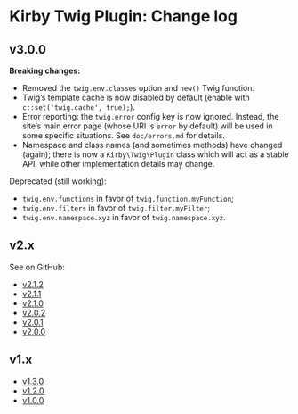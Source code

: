 Kirby Twig Plugin: Change log
=============================

v3.0.0
------

**Breaking changes:**

- Removed the `twig.env.classes` option and `new()` Twig function.
- Twig’s template cache is now disabled by default (enable with `c::set('twig.cache', true);`).
- Error reporting: the `twig.error` config key is now ignored. Instead, the site’s main error page (whose URI is `error` by default) will be used in some specific situations. See `doc/errors.md` for details.
- Namespace and class names (and sometimes methods) have changed (again); there is now a `Kirby\Twig\Plugin` class which will act as a stable API, while other implementation details may change.

Deprecated (still working):

- `twig.env.functions` in favor of `twig.function.myFunction`;
- `twig.env.filters` in favor of `twig.filter.myFilter`;
- `twig.env.namespace.xyz` in favor of `twig.namespace.xyz`.

v2.x
----

See on GitHub:

- [v2.1.2](https://github.com/fvsch/kirby-twig/releases/tag/v2.1.2)
- [v2.1.1](https://github.com/fvsch/kirby-twig/releases/tag/v2.1.1)
- [v2.1.0](https://github.com/fvsch/kirby-twig/releases/tag/v2.1.0)
- [v2.0.2](https://github.com/fvsch/kirby-twig/releases/tag/v2.0.2)
- [v2.0.1](https://github.com/fvsch/kirby-twig/releases/tag/v2.0.1)
- [v2.0.0](https://github.com/fvsch/kirby-twig/releases/tag/v2.0.0)

v1.x
----

- [v1.3.0](https://github.com/fvsch/kirby-twig/releases/tag/v1.3.0)
- [v1.2.0](https://github.com/fvsch/kirby-twig/releases/tag/v1.2.0)
- [v1.0.0](https://github.com/fvsch/kirby-twig/releases/tag/v1.0.0)
